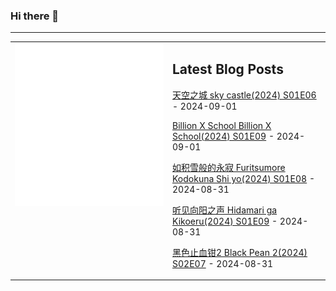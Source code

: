 ### Hi there 👋

<!--
**etng/etng** is a ✨ _special_ ✨ repository because its `README.md` (this file) appears on your GitHub profile.

Here are some ideas to get you started:

- 🔭 I’m currently working on ...
- 🌱 I’m currently learning ...
- 👯 I’m looking to collaborate on ...
- 🤔 I’m looking for help with ...
- 💬 Ask me about ...
- 📫 How to reach me: ...
- 😄 Pronouns: ...
- ⚡ Fun fact: ...
-->


---

<table>
<tr>
<td valign="top" width="50%">
<img src="metrics.svg" alt="Metric" />
</td>
<td valign="top" width="50%">

## Latest Blog Posts
<!-- blog start -->
[天空之城 sky castle(2024) S01E06](http://www.fanxinzhui.com/rr/2583#S01E06) - 2024-09-01

[Billion X School Billion X School(2024) S01E09](http://www.fanxinzhui.com/rr/2574#S01E09) - 2024-09-01

[如积雪般的永寂 Furitsumore Kodokuna Shi yo(2024) S01E08](http://www.fanxinzhui.com/rr/2576#S01E08) - 2024-08-31

[听见向阳之声 Hidamari ga Kikoeru(2024) S01E09](http://www.fanxinzhui.com/rr/2573#S01E09) - 2024-08-31

[黑色止血钳2 Black Pean 2(2024) S02E07](http://www.fanxinzhui.com/rr/2577#S02E07) - 2024-08-31
<!-- blog end -->

</td></tr></table>

